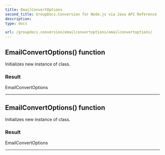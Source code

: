 ```yaml
---
title: EmailConvertOptions
second_title: GroupDocs.Conversion for Node.js via Java API Reference
description: 
type: docs

url: /groupdocs.conversion/emailconvertoptions/emailconvertoptions/
---
```


## EmailConvertOptions() function
Initializes new instance of  class.

### Result
EmailConvertOptions


---


## EmailConvertOptions() function
Initializes new instance of  class.

### Result
EmailConvertOptions


---


